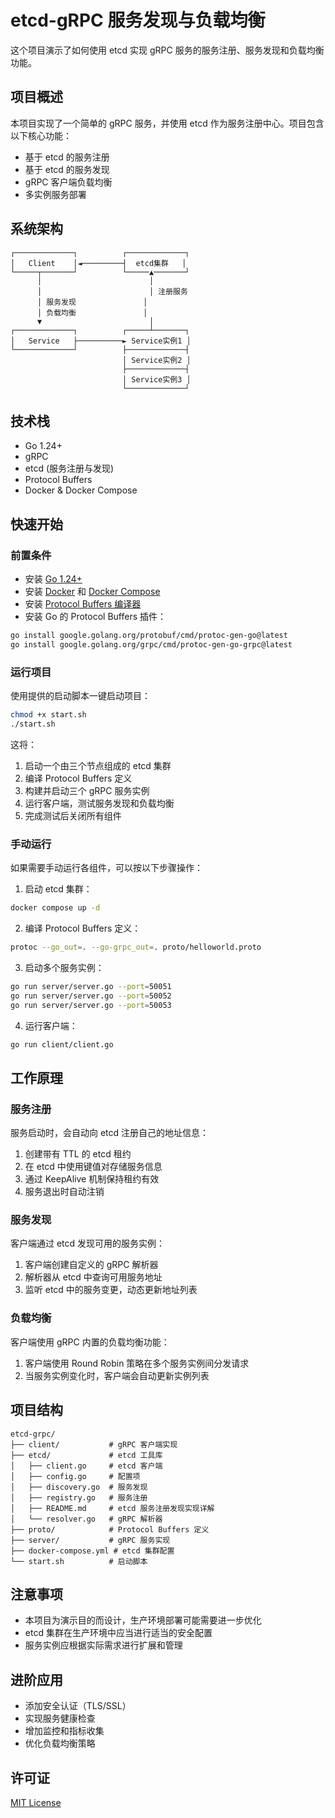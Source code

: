 # etcd-gRPC 服务发现与负载均衡

这个项目演示了如何使用 etcd 实现 gRPC 服务的服务注册、服务发现和负载均衡功能。

## 项目概述

本项目实现了一个简单的 gRPC 服务，并使用 etcd 作为服务注册中心。项目包含以下核心功能：

- 基于 etcd 的服务注册
- 基于 etcd 的服务发现
- gRPC 客户端负载均衡
- 多实例服务部署

## 系统架构

```
┌─────────────┐          ┌─────────────┐
│   Client    │◄─────────┤  etcd集群   │
└─────┬───────┘          └─────▲───────┘
      │                        │
      │                        │ 注册服务
      │ 服务发现               │
      │ 负载均衡               │
      ▼                        │
┌─────────────┐          ┌─────┴───────┐
│   Service   ├──────────► Service实例1 │
└─────────────┘          ├─────────────┤
                         │ Service实例2 │
                         ├─────────────┤
                         │ Service实例3 │
                         └─────────────┘
```

## 技术栈

- Go 1.24+
- gRPC
- etcd (服务注册与发现)
- Protocol Buffers
- Docker & Docker Compose

## 快速开始

### 前置条件

- 安装 [Go 1.24+](https://golang.org/dl/)
- 安装 [Docker](https://docs.docker.com/get-docker/) 和 [Docker Compose](https://docs.docker.com/compose/install/)
- 安装 [Protocol Buffers 编译器](https://github.com/protocolbuffers/protobuf/releases)
- 安装 Go 的 Protocol Buffers 插件：

```bash
go install google.golang.org/protobuf/cmd/protoc-gen-go@latest
go install google.golang.org/grpc/cmd/protoc-gen-go-grpc@latest
```

### 运行项目

使用提供的启动脚本一键启动项目：

```bash
chmod +x start.sh
./start.sh
```

这将：
1. 启动一个由三个节点组成的 etcd 集群
2. 编译 Protocol Buffers 定义
3. 构建并启动三个 gRPC 服务实例
4. 运行客户端，测试服务发现和负载均衡
5. 完成测试后关闭所有组件

### 手动运行

如果需要手动运行各组件，可以按以下步骤操作：

1. 启动 etcd 集群：

```bash
docker compose up -d
```

2. 编译 Protocol Buffers 定义：

```bash
protoc --go_out=. --go-grpc_out=. proto/helloworld.proto
```

3. 启动多个服务实例：

```bash
go run server/server.go --port=50051
go run server/server.go --port=50052
go run server/server.go --port=50053
```

4. 运行客户端：

```bash
go run client/client.go
```

## 工作原理

### 服务注册

服务启动时，会自动向 etcd 注册自己的地址信息：

1. 创建带有 TTL 的 etcd 租约
2. 在 etcd 中使用键值对存储服务信息
3. 通过 KeepAlive 机制保持租约有效
4. 服务退出时自动注销

### 服务发现

客户端通过 etcd 发现可用的服务实例：

1. 客户端创建自定义的 gRPC 解析器
2. 解析器从 etcd 中查询可用服务地址
3. 监听 etcd 中的服务变更，动态更新地址列表

### 负载均衡

客户端使用 gRPC 内置的负载均衡功能：

1. 客户端使用 Round Robin 策略在多个服务实例间分发请求
2. 当服务实例变化时，客户端会自动更新实例列表

## 项目结构

```
etcd-grpc/
├── client/           # gRPC 客户端实现
├── etcd/             # etcd 工具库
│   ├── client.go     # etcd 客户端
│   ├── config.go     # 配置项
│   ├── discovery.go  # 服务发现
│   ├── registry.go   # 服务注册
│   ├── README.md     # etcd 服务注册发现实现详解
│   └── resolver.go   # gRPC 解析器
├── proto/            # Protocol Buffers 定义
├── server/           # gRPC 服务实现
├── docker-compose.yml # etcd 集群配置
└── start.sh          # 启动脚本
```

## 注意事项

- 本项目为演示目的而设计，生产环境部署可能需要进一步优化
- etcd 集群在生产环境中应当进行适当的安全配置
- 服务实例应根据实际需求进行扩展和管理

## 进阶应用

- 添加安全认证（TLS/SSL）
- 实现服务健康检查
- 增加监控和指标收集
- 优化负载均衡策略

## 许可证

[MIT License](LICENSE)
